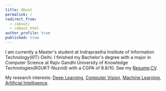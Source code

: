 ```yaml
---
title: About
permalink: /
redirect_from:
  - /about/
  - /about.html
author_profile: true
published: true
---
```

I am currently a Master's student at Indraprastha Institute of Information Technology(IIIT)-Delhi. I finished my Bachelor's degree with a major in Computer Science at Rajiv Gandhi University of Knowledge Technologies(RGUKT-Nuzvid) with a CGPA of 8.8/10. See my [Resume]().[CV](https://subhanisk7.github.io/cv/).


My research interests: <u>Deep Learning</u>, <u>Computer Vision</u>, <u>Machine Learning</u>, <u>Artificial Intelligence</u>.
